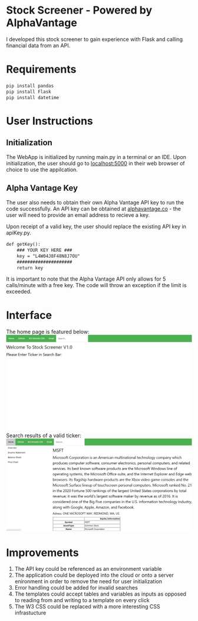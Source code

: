 # Stock Screener - Powered by AlphaVantage
I developed this stock screener to gain experience with Flask and calling financial data from an API.

# Requirements
```
pip install pandas
pip install Flask
pip install datetime
```

# User Instructions
## Initialization
The WebApp is initialized by running main.py in a terminal or an IDE. Upon initialization, the user should go to [localhost:5000]((localhost:5000)) in their web browser of choice to use the appilcation. 
## Alpha Vantage Key
The user also needs to obtain their own Alpha Vantage API key to run the code successfully. An API key can be obtained at [alphavantage.co](https://www.alphavantage.co/support/#api-key) - the user will need to provide an email address to recieve a key.  

Upon receipt of a valid key, the user should replace the existing API key in apiKey.py.
```
def getKey():
    ### YOUR KEY HERE ###
    key = "L4W04J8F48N8J7OU"
    #####################
    return key
```
It is important to note that the Alpha Vantage API only allows for 5 calls/minute with a free key. The code will throw an exception if the limit is exceeded. 
# Interface
The home page is featured below:
![Home Page](/screenshots/home1.PNG)
Search results of a valid ticker:
![Search Results](/screenshots/results.PNG)
# Improvements
1. The API key could be referenced as an environment variable 
2. The application could be deployed into the cloud or onto a server enironment in order to remove the need for user initialization 
3. Error handling could be added for invalid searches 
4. The templates could accept tables and variables as inputs as opposed to reading from and writing to a template on every click
5. The W3 CSS could be replaced with a more interesting CSS infrastucture 



